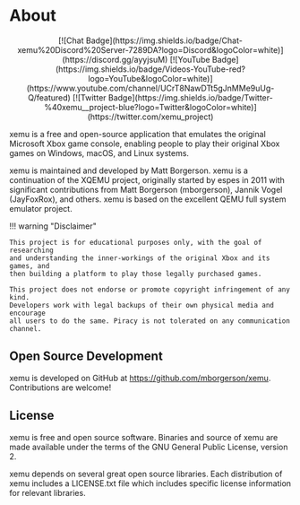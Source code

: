 # About

<center>
[![Chat Badge](https://img.shields.io/badge/Chat-xemu%20Discord%20Server-7289DA?logo=Discord&logoColor=white)](https://discord.gg/ayyjsuM)
[![YouTube Badge](https://img.shields.io/badge/Videos-YouTube-red?logo=YouTube&logoColor=white)](https://www.youtube.com/channel/UCrT8NawDTt5gJnMMe9uUg-Q/featured)
[![Twitter Badge](https://img.shields.io/badge/Twitter-%40xemu__project-blue?logo=Twitter&logoColor=white)](https://twitter.com/xemu_project)
</center>

xemu is a free and open-source application that emulates the original Microsoft
Xbox game console, enabling people to play their original Xbox games on Windows,
macOS, and Linux systems.

xemu is maintained and developed by Matt Borgerson. xemu is a continuation of
the XQEMU project, originally started by espes in 2011 with significant
contributions from Matt Borgerson (mborgerson), Jannik Vogel (JayFoxRox), and
others. xemu is based on the excellent QEMU full system emulator project.

!!! warning "Disclaimer"

    This project is for educational purposes only, with the goal of researching
    and understanding the inner-workings of the original Xbox and its games, and
    then building a platform to play those legally purchased games.

    This project does not endorse or promote copyright infringement of any kind.
    Developers work with legal backups of their own physical media and encourage
    all users to do the same. Piracy is not tolerated on any communication
    channel.

## Open Source Development

xemu is developed on GitHub at https://github.com/mborgerson/xemu. Contributions
are welcome!

## License

xemu is free and open source software. Binaries and source of xemu are made
available under the terms of the GNU General Public License, version 2.

xemu depends on several great open source libraries. Each distribution of xemu
includes a LICENSE.txt file which includes specific license information for
relevant libraries.

